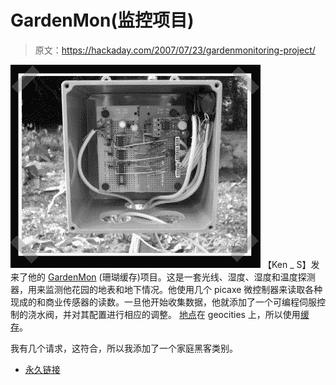 # GardenMon(监控项目)

> 原文：<https://hackaday.com/2007/07/23/gardenmonitoring-project/>

![](img/8759eb614ac5f6043a60c476e57a1b51.png)
【Ken _ S】发来了他的 [GardenMon](http://www.geocities.com.nyud.net:8080/GardenMon/) (珊瑚缓存)项目。这是一套光线、湿度、湿度和温度探测器，用来监测他花园的地表和地下情况。他使用几个 picaxe 微控制器来读取各种现成的和商业传感器的读数。一旦他开始收集数据，他就添加了一个可编程伺服控制的浇水阀，并对其配置进行相应的调整。
[地点](http://www.geocities.com/GardenMon/GardenMon.html)在 geocities 上，所以使用[缓存](http://www.geocities.com.nyud.net:8080/GardenMon/)。

我有几个请求，这符合，所以我添加了一个家庭黑客类别。

*   [永久链接](http://www.geocities.com/GardenMon/GardenMon.html)